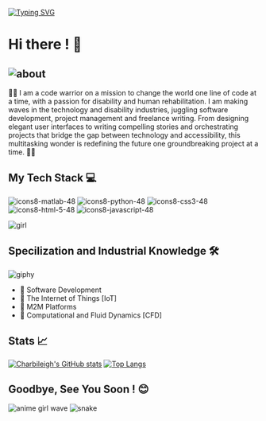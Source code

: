 
[![Typing SVG](https://readme-typing-svg.demolab.com?font=Fredoka&size=30&pause=901&color=FFA7A6&multiline=true&random=false&width=435&lines=Mmasechaba+J.F+Seopa+(%CB%B6%E1%B5%94%E1%B5%95%E1%B5%94%CB%B6))](https://git.io/typing-svg)

# Hi there ! 👋



![about](https://github.com/charbileigh/charbileigh/assets/44195461/8407afa5-c4c2-4d79-9422-17850dfc2db8)
---


🌸🌸
I am a code warrior on a mission to change the world one line of code at a time, with a passion for disability and human rehabilitation. I am making waves in the technology and disability industries, juggling software development, project management and freelance writing. From designing elegant user interfaces to writing compelling stories and orchestrating projects that bridge the gap between technology and accessibility, this multitasking wonder is redefining the future one groundbreaking project at a time. 
🌸🌸

## My Tech Stack 💻



![icons8-matlab-48](https://user-images.githubusercontent.com/44195461/126067123-efa2423f-3eb8-492d-b11b-922db7952e40.png)
![icons8-python-48](https://user-images.githubusercontent.com/44195461/126067462-bc67b9c6-6ab0-428c-824e-96481470dce8.png)
![icons8-css3-48](https://user-images.githubusercontent.com/44195461/126067467-360f62fd-42c5-49b8-b4b4-238e8077495f.png)
![icons8-html-5-48](https://user-images.githubusercontent.com/44195461/126067469-a8e31422-2fc1-4a3b-809e-2da8af4c52f0.png)
![icons8-javascript-48](https://user-images.githubusercontent.com/44195461/126067471-4d1d80c4-035a-4018-acaf-138032f8e2c3.png)











![girl](https://user-images.githubusercontent.com/44195461/126067778-f5ef38c1-8177-464f-915d-dee8609aefd3.gif)






## Specilization and Industrial Knowledge 🛠️

![giphy](https://user-images.githubusercontent.com/44195461/126049668-0454deff-59a7-4080-a49a-2ef5ee970399.gif)



- :briefcase: Software Development 
- 💼 The Internet of Things [IoT]
- :briefcase: M2M Platforms
- :briefcase: Computational and Fluid Dynamics [CFD]


## Stats 📈

 [![Charbileigh's GitHub stats](https://github-readme-stats.vercel.app/api?username=charbileigh&theme=midnight-purple)](https://github.com/anuraghazra/github-readme-stats)
 [![Top Langs](https://github-readme-stats.vercel.app/api/top-langs/?username=charbileigh&theme=midnight-purple)](https://github.com/anuraghazra/github-readme-stats)


## Goodbye, See You Soon ! :blush:



![anime girl wave](https://user-images.githubusercontent.com/44195461/126068011-1e2ac1ea-22bf-4640-b379-4845cd7ca15f.gif)
![snake](https://user-images.githubusercontent.com/44195461/126070537-4917b556-c50d-458f-aa9e-9b93a9cafe63.gif)







<!--
**charbileigh/charbileigh** is a ✨ _special_ ✨ repository because its `README.md` (this file) appears on your GitHub profile. 👋
-->
